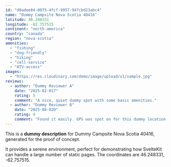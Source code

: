 ```yaml
---
id: "d0adee84-0875-4fcf-9957-947cbd23abc4"
name: "Dummy Campsite Nova Scotia 40416"
latitude: 46.248331
longitude: -62.757515
continent: "north-america"
country: "canada"
region: "nova-scotia"
amenities:
  - "fishing"
  - "dog-friendly"
  - "hiking"
  - "cell-service"
  - "ATV-access"
images:
  - "https://res.cloudinary.com/demo/image/upload/v1/sample.jpg"
reviews:
  - author: "Dummy Reviewer A"
    date: "2025-02-017"
    rating: 5
    comment: "A nice, quiet dummy spot with some basic amenities."
  - author: "Dummy Reviewer B"
    date: "2025-08-020"
    rating: 4
    comment: "Found it easily. GPS was spot on for this dummy location."
---
```


This is a **dummy description** for Dummy Campsite Nova Scotia 40416, generated for the proof of concept.

It provides a serene environment, perfect for demonstrating how SvelteKit can handle a large number of static pages. The coordinates are 46.248331, -62.757515.
